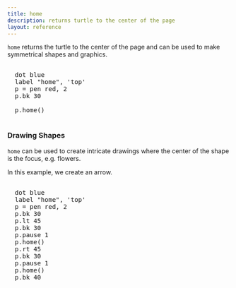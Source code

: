 ```yaml
---
title: home
description: returns turtle to the center of the page
layout: reference
---
```


<!-- any arguments in brackets? -->
<code>home</code> returns the turtle to the center of the page and can be used to make symmetrical shapes and graphics.

<pre class="jumbo"><span data-dfnright="draw a match">
  dot blue
  label "home", 'top'
  p = pen red, 2
  p.bk 30</span>
  <span data-dfnright="return home">
  p.home()
  </span>
</pre>
  
<script type="demo" height=99>
demo ->
  dot blue
  label "home", 'top'
  p = pen red, 2
  p.bk 30
  p.home()
</script>

<h3>Drawing Shapes</h3>

<code>home</code> can be used to create intricate drawings where the center of the shape is the focus, e.g. flowers. 

In this example, we create an arrow. 

<pre class="examp"><span data-dfnright="draw an arrow">
  dot blue
  label "home", 'top'
  p = pen red, 2
  p.bk 30
  p.lt 45
  p.bk 30
  p.pause 1
  p.home()
  p.rt 45
  p.bk 30
  p.pause 1
  p.home()
  p.bk 40
  </span>
</pre>
  
<script type="demo" height=99>
demo ->
  dot blue
  label "home", 'top'
  p = pen red, 2
  p.bk 30
  p.lt 45
  p.bk 30
  p.pause 1
  p.home()
  p.rt 45
  p.bk 30
  p.pause 1
  p.home()
  p.bk 40
</script>
